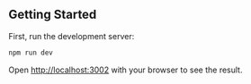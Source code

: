 ## Getting Started

First, run the development server:

```bash
npm run dev
```

Open [http://localhost:3002](http://localhost:3002) with your browser to see the result.
